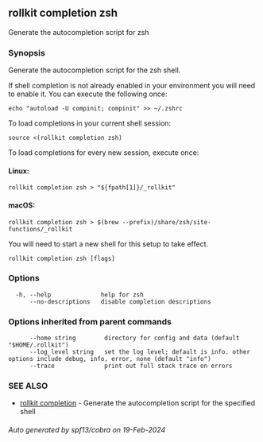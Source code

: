 ## rollkit completion zsh

Generate the autocompletion script for zsh

### Synopsis

Generate the autocompletion script for the zsh shell.

If shell completion is not already enabled in your environment you will need
to enable it.  You can execute the following once:

	echo "autoload -U compinit; compinit" >> ~/.zshrc

To load completions in your current shell session:

	source <(rollkit completion zsh)

To load completions for every new session, execute once:

#### Linux:

	rollkit completion zsh > "${fpath[1]}/_rollkit"

#### macOS:

	rollkit completion zsh > $(brew --prefix)/share/zsh/site-functions/_rollkit

You will need to start a new shell for this setup to take effect.


```
rollkit completion zsh [flags]
```

### Options

```
  -h, --help              help for zsh
      --no-descriptions   disable completion descriptions
```

### Options inherited from parent commands

```
      --home string        directory for config and data (default "$HOME/.rollkit")
      --log_level string   set the log level; default is info. other options include debug, info, error, none (default "info")
      --trace              print out full stack trace on errors
```

### SEE ALSO

* [rollkit completion](rollkit_completion.md)	 - Generate the autocompletion script for the specified shell

###### Auto generated by spf13/cobra on 19-Feb-2024
